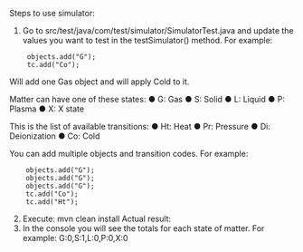 Steps to use simulator:

1. Go to src/test/java/com/test/simulator/SimulatorTest.java and update the values you want to test in the testSimulator() method. For example:

        objects.add("G");
        tc.add("Co");
Will add one Gas object and will apply Cold to it.

Matter can have one of these states:
● G: Gas
● S: Solid
● L: Liquid
● P: Plasma
● X: X state

This is the list of available transitions:
● Ht: Heat
● Pr: Pressure
● Di: Deionization
● Co: Cold

You can add multiple objects and transition codes. For example:

        objects.add("G");
        objects.add("G");
        objects.add("G");
        tc.add("Co");
        tc.add("Ht");
2. Execute:
mvn clean install
Actual result:
2. In the console you will see the totals for each state of matter. For example:
G:0,S:1,L:0,P:0,X:0   
